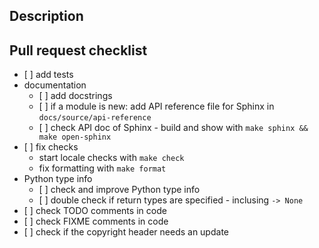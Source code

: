 ## Description

<!-- Please describe your pull request here. -->

## Pull request checklist

- \[ \] add tests
- documentation
  - \[ \] add docstrings
  - \[ \] if a module is new: add API reference file for Sphinx in `docs/source/api-reference`
  - \[ \] check API doc of Sphinx - build and show with `make sphinx && make open-sphinx`
- \[ \] fix checks
  - start locale checks with `make check`
  - fix formatting with `make format`
- Python type info
  - \[ \] check and improve Python type info
  - \[ \] double check if return types are specified - inclusing `-> None`
- \[ \] check TODO comments in code
- \[ \] check FIXME comments in code
- \[ \] check if the copyright header needs an update
